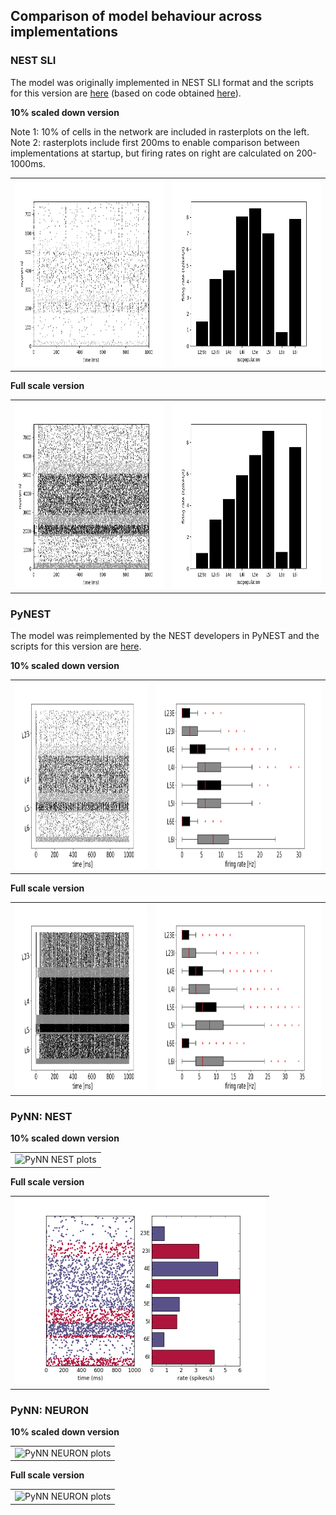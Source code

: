 ## Comparison of model behaviour across implementations

### NEST SLI

The model was originally implemented in NEST SLI format and the scripts for this version are [here](/NEST_SLI) (based on code obtained [here](https://github.com/nest/nest-simulator/tree/master/examples/nest/Potjans_2014)). 

**10% scaled down version**

Note 1: 10% of cells in the network are included in rasterplots on the left.<br/>
Note 2: rasterplots include first 200ms to enable comparison between implementations at startup, but firing rates on right are calculated on 200-1000ms.
<table>
<tr>
<td><img alt="NEST SLI raster" src="https://raw.githubusercontent.com/OpenSourceBrain/PotjansDiesmann2014/master/images/nestsli_rasterplot_0.1.png" height="300"/></td>
<td><img alt="NEST SLI firing rates" src="https://raw.githubusercontent.com/OpenSourceBrain/PotjansDiesmann2014/master/images/nestsli_firing_rates_0.1.png" height="300"/></td>
</tr>
</table>

**Full scale version**
<table>
<tr>
<td><img alt="NEST SLI raster" src="https://raw.githubusercontent.com/OpenSourceBrain/PotjansDiesmann2014/master/images/nestsli_rasterplot_1.0.png" height="300"/></td>
<td><img alt="NEST SLI firing rates" src="https://raw.githubusercontent.com/OpenSourceBrain/PotjansDiesmann2014/master/images/nestsli_firing_rates_1.0.png" height="300"/></td>
</tr>
</table>


### PyNEST

The model was reimplemented by the NEST developers in PyNEST and the scripts for this version are [here](/PyNEST).

**10% scaled down version**
<table>
<tr>
<td><img alt="PyNEST raster" src="https://raw.githubusercontent.com/OpenSourceBrain/PotjansDiesmann2014/master/images/pynest_rasterplot_0.1.png" height="300"/></td>
<td><img alt="PyNEST firing rates" src="https://raw.githubusercontent.com/OpenSourceBrain/PotjansDiesmann2014/master/images/pynest_firing_rates_0.1.png" height="300"/></td>
</tr>
</table>


**Full scale version**
<table>
<tr>
<td><img alt="PyNEST raster" src="https://raw.githubusercontent.com/OpenSourceBrain/PotjansDiesmann2014/master/images/pynest_rasterplot_1.0.png" height="300"/></td>
<td><img alt="PyNEST firing rates" src="https://raw.githubusercontent.com/OpenSourceBrain/PotjansDiesmann2014/master/images/pynest_firing_rates_1.0.png" height="300"/></td>
</tr>
</table>

### PyNN: NEST

**10% scaled down version**
<table>
<tr>
<td><img alt="PyNN NEST plots" src="https://raw.githubusercontent.com/OpenSourceBrain/PotjansDiesmann2014/master/images/pynn_nest_plots_0.1.png" height="300"/></td>
</tr>
</table>

**Full scale version**
<table>
<tr>
<td><img alt="PyNN NEST plots" src="https://raw.githubusercontent.com/OpenSourceBrain/PotjansDiesmann2014/master/images/pynn_nest_plots_1.0.png" height="300"/></td>
</tr>
</table>

### PyNN: NEURON

**10% scaled down version**
<table>
<tr>
<td><img alt="PyNN NEURON plots" src="https://raw.githubusercontent.com/OpenSourceBrain/PotjansDiesmann2014/master/images/pynn_neuron_plots_0.1.png" height="300"/></td>
</tr>
</table>

**Full scale version**
<table>
<tr>
<td><img alt="PyNN NEURON plots" src="https://raw.githubusercontent.com/OpenSourceBrain/PotjansDiesmann2014/master/images/pynn_neuron_plots_1.0.png" height="300"/></td>
</tr>
</table>


